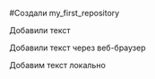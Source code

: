 #Создали my_first_repository

Добавили текст

Добавили текст через веб-браузер

Добавим текст локально